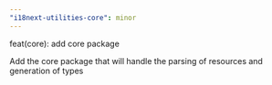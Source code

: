 ```yaml
---
"i18next-utilities-core": minor
---
```


feat(core): add core package

Add the core package that will handle the parsing of resources and generation of types
